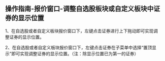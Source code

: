 ## 操作指南-报价窗口-调整自选股板块或自定义板块中证券的显示位置

1、在自选股或者自定义板块报价窗口下，左键点击证券进行上下拖动即可实现调整证券的显示位置。

2、在自选股或者自定义板块报价窗口下，左键点击证券在子菜单中选择“置顶显示”即可实现调整证券的显示位置。（注：除显示位置已为第一的证券）
